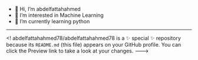 - 👋 Hi, I’m abdelfattahahmed
- 👀 I’m interested in Machine Learning 
- 🌱 I’m currently learning python
- -----------------------------------
<!
abdelfattahahmed78/abdelfattahahmed78 is a ✨ special ✨ repository because its `README.md` (this file) appears on your GitHub profile.
You can click the Preview link to take a look at your changes.
--->
